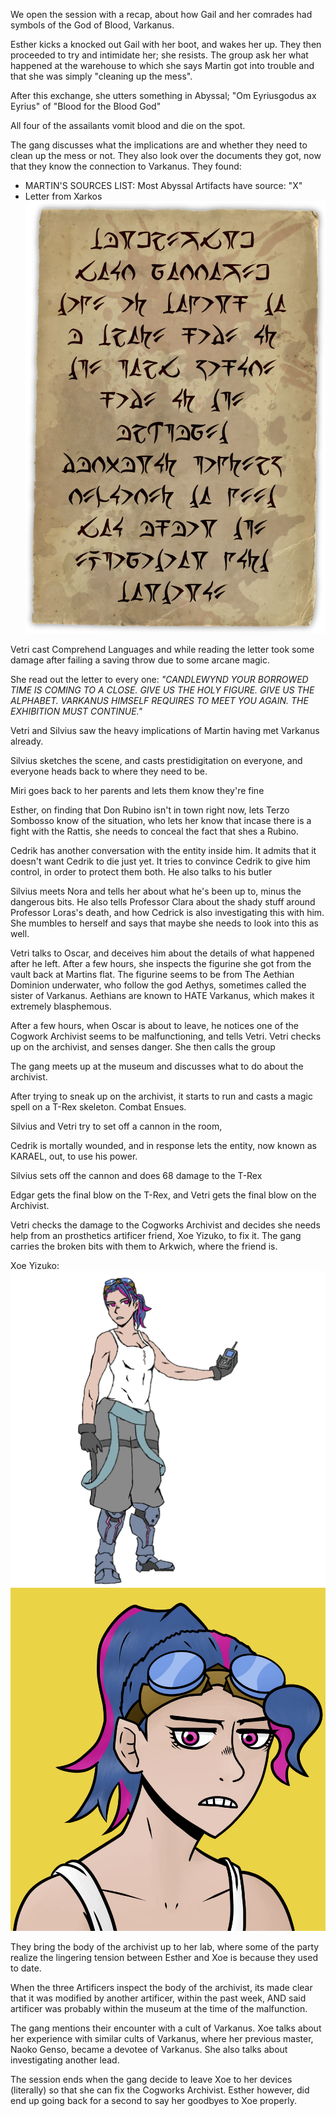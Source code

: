 We open the session with a recap, about how Gail and her comrades had symbols of the God of Blood, Varkanus.

Esther kicks a knocked out Gail with her boot, and wakes her up. They then proceeded to try and intimidate her; she resists. The group ask her what happened at the warehouse to which she says Martin got into trouble and that she was simply "cleaning up the mess".

After this exchange, she utters something in Abyssal; 
"Om Eyriusgodus ax Eyrius" of "Blood for the Blood God"

All four of the assailants vomit blood and die on the spot.

The gang discusses what the implications are and whether they need to clean up the mess or not. They also look over the documents they got, now that they know the connection to Varkanus. They found:

 - MARTIN'S SOURCES LIST: Most Abyssal Artifacts have source: "X"
 - Letter from Xarkos
![Letter](/Images/XarkosLetter1.png)

Vetri cast Comprehend Languages and while reading the letter took some damage after failing a saving throw due to some arcane magic.

She read out the letter to every one:
_"CANDLEWYND YOUR BORROWED TIME IS COMING TO A CLOSE. GIVE US THE HOLY FIGURE. GIVE US THE ALPHABET. VARKANUS HIMSELF REQUIRES TO MEET YOU AGAIN. THE EXHIBITION MUST CONTINUE."_

Vetri and Silvius saw the heavy implications of Martin having met Varkanus already.

Silvius sketches the scene, and casts prestidigitation on everyone, and everyone heads back to where they need to be.

Miri goes back to her parents and lets them know they're fine

Esther, on finding that Don Rubino isn't in town right now, lets Terzo Sombosso know of the situation, who lets her know that incase there is a fight with the Rattis, she needs to conceal the fact that shes a Rubino.

Cedrik has another conversation with the entity inside him. It admits that it doesn't want Cedrik to die just yet. It tries to convince Cedrik to give him control, in order to protect them both. He also talks to his butler

Silvius meets Nora and tells her about what he's been up to, minus the dangerous bits. He also tells Professor Clara about the shady stuff around Professor Loras's death, and how Cedrick is also investigating this with him. She mumbles to herself and says that maybe she needs to look into this as well.

Vetri talks to Oscar, and deceives him about the details of what happened after he left. After a few hours, she inspects the figurine she got from the vault back at Martins flat. The figurine seems to be from The Aethian Dominion underwater, who follow the god Aethys, sometimes called the sister of Varkanus. Aethians are known to HATE Varkanus, which makes it extremely blasphemous. 

After a few hours, when Oscar is about to leave, he notices one of the Cogwork Archivist seems to be malfunctioning, and tells Vetri. Vetri checks up on the archivist, and senses danger. She then calls the group

The gang meets up at the museum and discusses what to do about the archivist.

After trying to sneak up on the archivist, it starts to run and casts a magic spell on a T-Rex skeleton. Combat Ensues.

Silvius and Vetri try to set off a cannon in the room,

Cedrik is mortally wounded, and in response lets the entity, now known as KARAEL, out, to use his power.

Silvius sets off the cannon and does 68 damage to the T-Rex

Edgar gets the final blow on the T-Rex, and Vetri gets the final blow on the Archivist.

Vetri checks the damage to the Cogworks Archivist and decides she needs help from an prosthetics artificer friend, Xoe Yizuko, to fix it. The gang carries the broken bits with them to Arkwich, where the friend is.

Xoe Yizuko: ![Xoe_daibik](/Images/op_xoe.png)![Xoe_aaron](/Images/Xoe1.png)


They bring the body of the archivist up to her lab, where some of the party realize the lingering tension between Esther and Xoe is because they used to date. 

When the three Artificers inspect the body of the archivist, its made clear that it was modified by another artificer, within the past week, AND said artificer was probably within the museum at the time of the malfunction.

The gang mentions their encounter with a cult of Varkanus. Xoe talks about her experience with similar cults of Varkanus, where her previous master, Naoko Genso, became a devotee of Varkanus. She also talks about investigating another lead.

The session ends when the gang decide to leave Xoe to her devices (literally) so that she can fix the Cogworks Archivist. Esther however, did end up going back for a second to say her goodbyes to Xoe properly.
